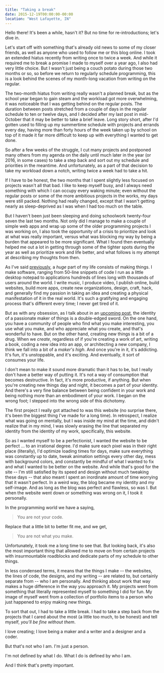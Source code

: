 ```yaml
---
title: "Taking a break"
date: 2015-12-19T00:00:00-00:00
location: "West Lafayette, IN"
---
```


Hello there! It's been a while, hasn't it? But no time for re-introductions; let's dive in.

Let's start off with something that's already old news to some of my closer friends, as well as anyone who used to follow me or this blog online. I took an extended hiatus recently from writing once to twice a week. And while it required me to break a promise I made to myself over a year ago, I also had very little choice. But I wasn't just being a couch potato during those two months or so, so before we return to regularly schedule programming, this is a look behind the scenes of my month-long vacation from writing on the regular.

The two-month hiatus from writing really wasn't a planned break, but as the school year began to gain steam and the workload got more overwhelming, it was noticeable that I was getting behind on the regular posts. The duration between posts stretched from a couple of days in the regular schedule to ten or twelve days, and I decided after my last post in mid-October that it may be better to take a brief leave. Long story short, after I'd gotten used to filling up my summertime schedule with projects and errands every day, having more than forty hours of the week taken up by school on top of it made it far more difficult to keep up with everything I wanted to get done.

So after a few weeks of the struggle, I cut many projects and postponed many others from my agenda on the daily until much later in the year (or 2016, in some cases) to take a step back and sort out my schedule and priorities in the meantime. And unfortunately, as a part of that decision to take my workload down a notch, writing twice a week had to take a hit.

If I have to be honest, the two months that I spent slightly less focused on projects wasn't all that bad. I like to keep myself busy, and I always need something with which I can occupy every waking minute; even without the regular posts or some of the more ambitious projects in the works, my days were still packed. Nothing had really changed, except that I wasn't getting nearly as sleep-deprived as I was when I had too much on the table.

But I haven't been just been sleeping and doing schoolwork twenty-four seven the last two months. Not only did I manage to make a couple of simple web apps and wrap up some of the older programming projects I was working on, I also took the opportunity of a crisis to prioritize and look at what was really important, versus what was blocking my way by being a burden that appeared to be more significant. What I found then eventually helped me out a lot in getting through some of the tighter spots during the year as well as prioritize work and life better, and what follows is my attempt at describing my thoughts from then.

As I've said [previously](/posts/artists-motivation), a _huge_ part of my life consists of making things. I make software, ranging from 50-line snippets of code I run as a little desktop notepad to applications hundreds of lines long with thousands of users around the world. I write music, I produce video, I publish online, build websites, build more apps, create new organizations, design, craft, hack, and generally find my passion in taking an idea and creating a physical manifestation of it in the real world. It's such a gratifying and engaging process that's different every time; I never get tired of it.

But as with any obsession, as I talk about in an [upcoming post](/posts/makers-high), the identity of a passionate maker of things is a double-edged sword. On the one hand, you have a community of people who find what you make interesting, you use what you make, and who appreciate what you create, and that's wonderful to have. But on the other hand, creating new things is a bit of a drug. When we _create_, regardless of if you're creating a work of art, writing a book, coding a new idea into an app, or architecting a new company, I think we fall into a bit of a _maker's high_. And once you're in it, it's addicting. It's fun, it's unstoppable, and it's exciting. And eventually, it sort of consumes your life.

I don't mean to make it sound more dramatic than it has to be, but I really don't have a better way of putting it. It's not a way of consumption that becomes destructive. In fact, it's more productive, if anything. But when you're creating new things day and night, it becomes a part of your identity. And there's a very fine balance between being confident in your work and being nothing more than an embodiment of your work. I began on the wrong foot; I stepped into the wrong side of this dichotomy.

The first project I really got attached to was this website (no surprise there, it's been the biggest thing I've made for a long time). In retrospect, I realize what was going on mentally, but I was inside my mind at the time, and didn't realize that in my mind, I was slowly erasing the line that separated my identity from the identity of my work, specifically, this website.

So as I wanted myself to be a perfectionist, I wanted the website to be perfect ... to an irrational degree. I'd make sure each pixel was in their right place (literally), I'd optimize loading times for days, make sure everything was constantly up to date, tweak animation settings every other day, mess with background colors, and constantly be mindful of what I wanted to fix and what I wanted to be better on the website. And while that's good for the site -- I'm still satisfied by its speed and design without much tweaking these days -- that also meant I spent an inordinate amount of time worrying that it wasn't perfect. In a weird way, the blog became my identity and my self-image. And as long as the blog was perfect and flawless, so was I. But when the website went down or something was wrong on it, I took it personally.

In the programming world we have a saying,

>You are not your code.

Replace that a little bit to better fit me, and we get,

>You are not what you make.

Unfortunately, it took me a long time to see that. But looking back, it's also the most important thing that allowed me to move on from certain projects with insurmountable roadblocks and dedicate parts of my schedule to other things.

In less condensed terms, it means that the things I make -- the websites, the lines of code, the designs, and my writing -- are related to, but certainly separate from -- who I am personally. And thinking about work that way makes a huge difference in the way you approach it. My projects went from something that literally represented myself to something I did for fun. My image of myself went from a collection of portfolio items to a person who just happened to enjoy making new things.

To sort that out, I had to take a little break. I had to take a step back from the projects that I cared about the most (a little too much, to be honest) and tell myself, _you'll be fine without them_.

I love creating; I love being a maker and a writer and a designer and a coder.

But that's not who I am. I'm just a person.

I'm not defined by what I do. What I do is defined by who I am.

And I think that's pretty important.
